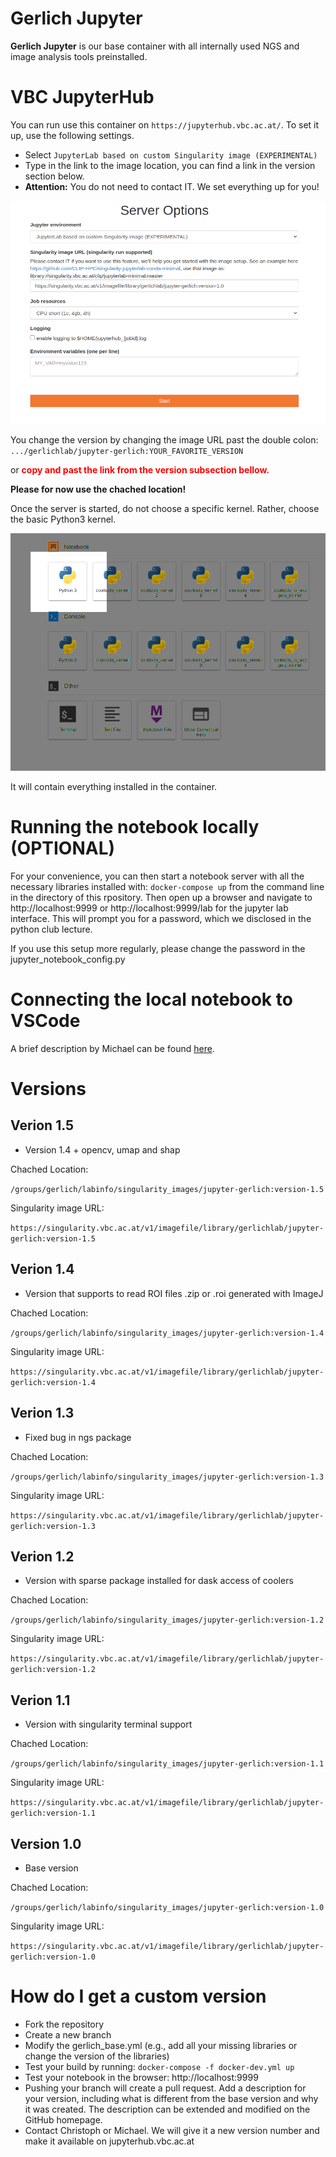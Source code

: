 # Gerlich Jupyter
**Gerlich Jupyter** is our base container with all internally used NGS and image analysis tools preinstalled.

# VBC JupyterHub

You can run use this container on ```https://jupyterhub.vbc.ac.at/```.
To set it up, use the following settings.
 - Select `JupyterLab based on custom Singularity image (EXPERIMENTAL)`
 - Type in the link to the image location, you can find a link in the version section below.
 - **Attention:** You do not need to contact IT. We set everything up for you!


![JupyterHub Settings](images/settings.png)


You change the version by changing the image URL past the double colon:
`.../gerlichlab/jupyter-gerlich:YOUR_FAVORITE_VERSION`

or <span style="color:red">**copy and past the link from the version subsection bellow.**<span>
 
**Please for now use the chached location!**

Once the server is started, do not choose a specific kernel. Rather, choose the basic Python3 kernel.


![Python Kernel](images/kernel.png)


It will contain everything installed in the container.

# Running the notebook locally (OPTIONAL)
For your convenience, you can then start a notebook server with all the necessary libraries installed with:
```docker-compose up``` from the command line in the directory of this rpository.
Then open up a browser and navigate to http://localhost:9999 or http://localhost:9999/lab for the jupyter lab interface. 
This will prompt you for a password, which we disclosed in the python club lecture.

If you use this setup more regularly, please change the password in the jupyter_notebook_config.py

# Connecting the local notebook to VSCode 
A brief description by Michael can be found [here](https://github.com/gerlichlab/python_club_seq_formats_I).

# Versions

## Verion 1.5
- Version 1.4 + opencv, umap and shap

Chached Location:
 
 `/groups/gerlich/labinfo/singularity_images/jupyter-gerlich:version-1.5` 
 
Singularity image URL: 

`https://singularity.vbc.ac.at/v1/imagefile/library/gerlichlab/jupyter-gerlich:version-1.5`

## Verion 1.4
- Version that supports to read ROI files .zip or .roi generated with ImageJ

Chached Location:
 
 `/groups/gerlich/labinfo/singularity_images/jupyter-gerlich:version-1.4` 
 
Singularity image URL: 

`https://singularity.vbc.ac.at/v1/imagefile/library/gerlichlab/jupyter-gerlich:version-1.4`

## Verion 1.3

- Fixed bug in ngs package

Chached Location:
 
 `/groups/gerlich/labinfo/singularity_images/jupyter-gerlich:version-1.3` 
 
Singularity image URL: 
 
`https://singularity.vbc.ac.at/v1/imagefile/library/gerlichlab/jupyter-gerlich:version-1.3`


## Verion 1.2

- Version with sparse package installed for dask access of coolers

Chached Location:
 
 `/groups/gerlich/labinfo/singularity_images/jupyter-gerlich:version-1.2` 
 
Singularity image URL:
 
`https://singularity.vbc.ac.at/v1/imagefile/library/gerlichlab/jupyter-gerlich:version-1.2`

## Verion 1.1
 
- Version with singularity terminal support

Chached Location:
 
 `/groups/gerlich/labinfo/singularity_images/jupyter-gerlich:version-1.1` 
 
Singularity image URL:
 
`https://singularity.vbc.ac.at/v1/imagefile/library/gerlichlab/jupyter-gerlich:version-1.1`

## Version 1.0
- Base version

Chached Location:
 
 `/groups/gerlich/labinfo/singularity_images/jupyter-gerlich:version-1.0` 
 
Singularity image URL:

 `https://singularity.vbc.ac.at/v1/imagefile/library/gerlichlab/jupyter-gerlich:version-1.0`

# How do I get a custom version
 
- Fork the repository
- Create a new branch
- Modify the gerlich_base.yml (e.g., add all your missing libraries or change the version of the libraries)
- Test your build by running: `docker-compose -f docker-dev.yml up`
- Test your notebook in the browser: http://localhost:9999
- Pushing your branch will create a pull request. Add a description for your version, including what is different from the base version and why it was created. The description can be extended and modified on the GitHub homepage.
- Contact Christoph or Michael. We will give it a new version number and make it available on jupyterhub.vbc.ac.at
